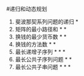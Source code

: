 #递归和动态规划

 1. 斐波那契系列问题的递归 *
 2. 矩阵的最小路径和 * *
 3. 换钱的最少货币数 * *
 4. 换钱的方法数 * *
 5. 最长递增子序列 * * *
 6. 最长公共子序列问题 * *
 7. 最长公共子串问题 * * *